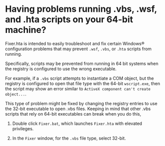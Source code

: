 
# Having problems running .vbs, .wsf, and .hta scripts on your 64-bit machine?

Fixer.hta is intended to easily troubleshoot and fix certain Windows&reg; configuration problems that may prevent `.wsf`, `.vbs`, or `.hta` scripts from running.  

Specifically, scripts may be prevented from running in 64 bit systems when the registry is configured to use the wrong executable.  

For example, if a `.vbs` script attempts to instantiate a COM object, but the registry is configured to open that file type with the 64-bit `wscript.exe`, then the script may show an error similar to `ActiveX component can't create object...`.  

This type of problem might be fixed by changing the registry entries to use the 32-bit executable to open .vbs files. Keeping in mind that other .vbs scripts that rely on 64-bit executables can break when you do this,  
 
1) Double click `Fixer.bat`, which launches `Fixer.hta` with elevated privileges.  

2) In the `Fixer` window, for the `.vbs` file type, select 32-bit.
